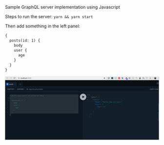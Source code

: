 Sample GraphQL server implementation using Javascript

Steps to run the server:
`yarn && yarn start`


Then add something in the left panel:

```
{
  posts(id: 1) {
    body
    user {
      age
    }
  }
}
```

![](https://github.com/anyexinglu/graphql-server-example/blob/master/WechatIMG5553.png)
